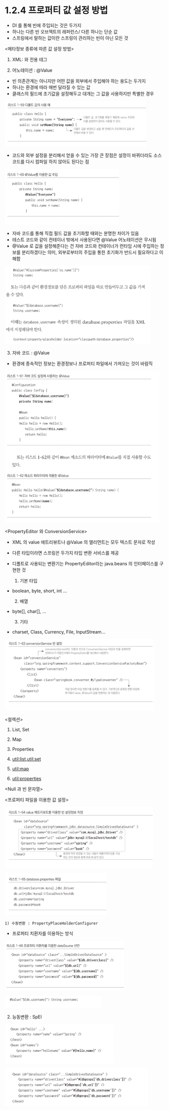 # 1.2.4 프로퍼티 값 설정 방법

- DI 를 통해 빈에 주입되는 것은 두가지
- 하나는 다른 빈 오브젝트의 레퍼런스/ 다른 하나는 단순 값
- 스프링에서 말하는 값이란 스프링이 관리하는 빈이 아닌 모든 것

<메타정보 종류에 따른 값 설정 방법>

1) XML:<property> 와 전용 테그

2) 어노테이션 : @Value

- 빈 의존관계는 아니지만 어떤 값을 외부에서 주입해야 하는 용도는 두가지
- 하나는 환경에 따라 매번 달라질 수 있는 값
- 클래스의 필드에 초기값을 설정해두고 대개는 그 값을 사용하지만 특별한 경우

![1%202%204%20%E1%84%91%E1%85%B3%E1%84%85%E1%85%A9%E1%84%91%E1%85%A5%E1%84%90%E1%85%B5%20%E1%84%80%E1%85%A1%E1%86%B9%20%E1%84%89%E1%85%A5%E1%86%AF%E1%84%8C%E1%85%A5%E1%86%BC%20%E1%84%87%E1%85%A1%E1%86%BC%E1%84%87%E1%85%A5%E1%86%B8%204ce9f650ba4c41b2b959f89cc7d24b6e/Untitled.png](1%202%204%20%E1%84%91%E1%85%B3%E1%84%85%E1%85%A9%E1%84%91%E1%85%A5%E1%84%90%E1%85%B5%20%E1%84%80%E1%85%A1%E1%86%B9%20%E1%84%89%E1%85%A5%E1%86%AF%E1%84%8C%E1%85%A5%E1%86%BC%20%E1%84%87%E1%85%A1%E1%86%BC%E1%84%87%E1%85%A5%E1%86%B8%204ce9f650ba4c41b2b959f89cc7d24b6e/Untitled.png)

- 코드와 외부 설정을 분리해서 얻을 수 있는 가장 큰 장점은 설정이 바뀌더라도 소스 코드를 다시 컴파일 하지 않아도 된다는 점

![1%202%204%20%E1%84%91%E1%85%B3%E1%84%85%E1%85%A9%E1%84%91%E1%85%A5%E1%84%90%E1%85%B5%20%E1%84%80%E1%85%A1%E1%86%B9%20%E1%84%89%E1%85%A5%E1%86%AF%E1%84%8C%E1%85%A5%E1%86%BC%20%E1%84%87%E1%85%A1%E1%86%BC%E1%84%87%E1%85%A5%E1%86%B8%204ce9f650ba4c41b2b959f89cc7d24b6e/Untitled%201.png](1%202%204%20%E1%84%91%E1%85%B3%E1%84%85%E1%85%A9%E1%84%91%E1%85%A5%E1%84%90%E1%85%B5%20%E1%84%80%E1%85%A1%E1%86%B9%20%E1%84%89%E1%85%A5%E1%86%AF%E1%84%8C%E1%85%A5%E1%86%BC%20%E1%84%87%E1%85%A1%E1%86%BC%E1%84%87%E1%85%A5%E1%86%B8%204ce9f650ba4c41b2b959f89cc7d24b6e/Untitled%201.png)

- 자바 코드를 통해 직접 필드 값을 초기화할 때와는 분명한 차이가 있음
- 테스트 코드와 같이 컨테이너 밖에서 사용된다면 @Value 어노테이션은 무시됨
- @Value 로 값을 설정해준다는 건 자바 코드와 컨테이너가 런타임 시에 주입하는 정보를 분리하겠다는 의미, 외부로부터의 주입을 통한 초기화가 반드시 필요하다고 이해함

![1%202%204%20%E1%84%91%E1%85%B3%E1%84%85%E1%85%A9%E1%84%91%E1%85%A5%E1%84%90%E1%85%B5%20%E1%84%80%E1%85%A1%E1%86%B9%20%E1%84%89%E1%85%A5%E1%86%AF%E1%84%8C%E1%85%A5%E1%86%BC%20%E1%84%87%E1%85%A1%E1%86%BC%E1%84%87%E1%85%A5%E1%86%B8%204ce9f650ba4c41b2b959f89cc7d24b6e/Untitled%202.png](1%202%204%20%E1%84%91%E1%85%B3%E1%84%85%E1%85%A9%E1%84%91%E1%85%A5%E1%84%90%E1%85%B5%20%E1%84%80%E1%85%A1%E1%86%B9%20%E1%84%89%E1%85%A5%E1%86%AF%E1%84%8C%E1%85%A5%E1%86%BC%20%E1%84%87%E1%85%A1%E1%86%BC%E1%84%87%E1%85%A5%E1%86%B8%204ce9f650ba4c41b2b959f89cc7d24b6e/Untitled%202.png)

3) 자바 코드 : @Value

- 환경에 종속적인 정보는 환경정보나 프로퍼티 파일에서 가져오는 것이 바람직

![1%202%204%20%E1%84%91%E1%85%B3%E1%84%85%E1%85%A9%E1%84%91%E1%85%A5%E1%84%90%E1%85%B5%20%E1%84%80%E1%85%A1%E1%86%B9%20%E1%84%89%E1%85%A5%E1%86%AF%E1%84%8C%E1%85%A5%E1%86%BC%20%E1%84%87%E1%85%A1%E1%86%BC%E1%84%87%E1%85%A5%E1%86%B8%204ce9f650ba4c41b2b959f89cc7d24b6e/Untitled%203.png](1%202%204%20%E1%84%91%E1%85%B3%E1%84%85%E1%85%A9%E1%84%91%E1%85%A5%E1%84%90%E1%85%B5%20%E1%84%80%E1%85%A1%E1%86%B9%20%E1%84%89%E1%85%A5%E1%86%AF%E1%84%8C%E1%85%A5%E1%86%BC%20%E1%84%87%E1%85%A1%E1%86%BC%E1%84%87%E1%85%A5%E1%86%B8%204ce9f650ba4c41b2b959f89cc7d24b6e/Untitled%203.png)

<PropertyEditor 와 ConversionService>

- XML 의 value 애트리뷰트나 @Value 의 앨리먼트는 모두 텍스트 문자로 작성
- 다른 타입이라면 스프링은 두가지 타입 변환 서비스를 제공
- 디폴트로 사용되는 변환기는 PropertyEditor라는 java.beans 의 인터페이스를 구현한 것

  1) 기본 타입

- boolean, byte, short, int ...

  2) 배열

- byte[], char[], ...

  3) 기타

- charset, Class, Currency, File, InputStream...

![1%202%204%20%E1%84%91%E1%85%B3%E1%84%85%E1%85%A9%E1%84%91%E1%85%A5%E1%84%90%E1%85%B5%20%E1%84%80%E1%85%A1%E1%86%B9%20%E1%84%89%E1%85%A5%E1%86%AF%E1%84%8C%E1%85%A5%E1%86%BC%20%E1%84%87%E1%85%A1%E1%86%BC%E1%84%87%E1%85%A5%E1%86%B8%204ce9f650ba4c41b2b959f89cc7d24b6e/Untitled%204.png](1%202%204%20%E1%84%91%E1%85%B3%E1%84%85%E1%85%A9%E1%84%91%E1%85%A5%E1%84%90%E1%85%B5%20%E1%84%80%E1%85%A1%E1%86%B9%20%E1%84%89%E1%85%A5%E1%86%AF%E1%84%8C%E1%85%A5%E1%86%BC%20%E1%84%87%E1%85%A1%E1%86%BC%E1%84%87%E1%85%A5%E1%86%B8%204ce9f650ba4c41b2b959f89cc7d24b6e/Untitled%204.png)

<컬렉션>

  1) List, Set

  2) Map

  3) Properties

  4) <util:list>,<util:set>

  5) <util:map>

  6) <util:properties>

<Null 과 빈 문자열>

<프로퍼티 파일을 이용한 값 설정>

![1%202%204%20%E1%84%91%E1%85%B3%E1%84%85%E1%85%A9%E1%84%91%E1%85%A5%E1%84%90%E1%85%B5%20%E1%84%80%E1%85%A1%E1%86%B9%20%E1%84%89%E1%85%A5%E1%86%AF%E1%84%8C%E1%85%A5%E1%86%BC%20%E1%84%87%E1%85%A1%E1%86%BC%E1%84%87%E1%85%A5%E1%86%B8%204ce9f650ba4c41b2b959f89cc7d24b6e/Untitled%205.png](1%202%204%20%E1%84%91%E1%85%B3%E1%84%85%E1%85%A9%E1%84%91%E1%85%A5%E1%84%90%E1%85%B5%20%E1%84%80%E1%85%A1%E1%86%B9%20%E1%84%89%E1%85%A5%E1%86%AF%E1%84%8C%E1%85%A5%E1%86%BC%20%E1%84%87%E1%85%A1%E1%86%BC%E1%84%87%E1%85%A5%E1%86%B8%204ce9f650ba4c41b2b959f89cc7d24b6e/Untitled%205.png)

![1%202%204%20%E1%84%91%E1%85%B3%E1%84%85%E1%85%A9%E1%84%91%E1%85%A5%E1%84%90%E1%85%B5%20%E1%84%80%E1%85%A1%E1%86%B9%20%E1%84%89%E1%85%A5%E1%86%AF%E1%84%8C%E1%85%A5%E1%86%BC%20%E1%84%87%E1%85%A1%E1%86%BC%E1%84%87%E1%85%A5%E1%86%B8%204ce9f650ba4c41b2b959f89cc7d24b6e/Untitled%206.png](1%202%204%20%E1%84%91%E1%85%B3%E1%84%85%E1%85%A9%E1%84%91%E1%85%A5%E1%84%90%E1%85%B5%20%E1%84%80%E1%85%A1%E1%86%B9%20%E1%84%89%E1%85%A5%E1%86%AF%E1%84%8C%E1%85%A5%E1%86%BC%20%E1%84%87%E1%85%A1%E1%86%BC%E1%84%87%E1%85%A5%E1%86%B8%204ce9f650ba4c41b2b959f89cc7d24b6e/Untitled%206.png)

    1) 수동변환 : PropertyPlaceHolderConfigurer

- 프로퍼티 치환자를 이용하는 방식

![1%202%204%20%E1%84%91%E1%85%B3%E1%84%85%E1%85%A9%E1%84%91%E1%85%A5%E1%84%90%E1%85%B5%20%E1%84%80%E1%85%A1%E1%86%B9%20%E1%84%89%E1%85%A5%E1%86%AF%E1%84%8C%E1%85%A5%E1%86%BC%20%E1%84%87%E1%85%A1%E1%86%BC%E1%84%87%E1%85%A5%E1%86%B8%204ce9f650ba4c41b2b959f89cc7d24b6e/Untitled%207.png](1%202%204%20%E1%84%91%E1%85%B3%E1%84%85%E1%85%A9%E1%84%91%E1%85%A5%E1%84%90%E1%85%B5%20%E1%84%80%E1%85%A1%E1%86%B9%20%E1%84%89%E1%85%A5%E1%86%AF%E1%84%8C%E1%85%A5%E1%86%BC%20%E1%84%87%E1%85%A1%E1%86%BC%E1%84%87%E1%85%A5%E1%86%B8%204ce9f650ba4c41b2b959f89cc7d24b6e/Untitled%207.png)

![1%202%204%20%E1%84%91%E1%85%B3%E1%84%85%E1%85%A9%E1%84%91%E1%85%A5%E1%84%90%E1%85%B5%20%E1%84%80%E1%85%A1%E1%86%B9%20%E1%84%89%E1%85%A5%E1%86%AF%E1%84%8C%E1%85%A5%E1%86%BC%20%E1%84%87%E1%85%A1%E1%86%BC%E1%84%87%E1%85%A5%E1%86%B8%204ce9f650ba4c41b2b959f89cc7d24b6e/Untitled%208.png](1%202%204%20%E1%84%91%E1%85%B3%E1%84%85%E1%85%A9%E1%84%91%E1%85%A5%E1%84%90%E1%85%B5%20%E1%84%80%E1%85%A1%E1%86%B9%20%E1%84%89%E1%85%A5%E1%86%AF%E1%84%8C%E1%85%A5%E1%86%BC%20%E1%84%87%E1%85%A1%E1%86%BC%E1%84%87%E1%85%A5%E1%86%B8%204ce9f650ba4c41b2b959f89cc7d24b6e/Untitled%208.png)

2) 능동변환 : SpEl

![1%202%204%20%E1%84%91%E1%85%B3%E1%84%85%E1%85%A9%E1%84%91%E1%85%A5%E1%84%90%E1%85%B5%20%E1%84%80%E1%85%A1%E1%86%B9%20%E1%84%89%E1%85%A5%E1%86%AF%E1%84%8C%E1%85%A5%E1%86%BC%20%E1%84%87%E1%85%A1%E1%86%BC%E1%84%87%E1%85%A5%E1%86%B8%204ce9f650ba4c41b2b959f89cc7d24b6e/Untitled%209.png](1%202%204%20%E1%84%91%E1%85%B3%E1%84%85%E1%85%A9%E1%84%91%E1%85%A5%E1%84%90%E1%85%B5%20%E1%84%80%E1%85%A1%E1%86%B9%20%E1%84%89%E1%85%A5%E1%86%AF%E1%84%8C%E1%85%A5%E1%86%BC%20%E1%84%87%E1%85%A1%E1%86%BC%E1%84%87%E1%85%A5%E1%86%B8%204ce9f650ba4c41b2b959f89cc7d24b6e/Untitled%209.png)

![1%202%204%20%E1%84%91%E1%85%B3%E1%84%85%E1%85%A9%E1%84%91%E1%85%A5%E1%84%90%E1%85%B5%20%E1%84%80%E1%85%A1%E1%86%B9%20%E1%84%89%E1%85%A5%E1%86%AF%E1%84%8C%E1%85%A5%E1%86%BC%20%E1%84%87%E1%85%A1%E1%86%BC%E1%84%87%E1%85%A5%E1%86%B8%204ce9f650ba4c41b2b959f89cc7d24b6e/Untitled%2010.png](1%202%204%20%E1%84%91%E1%85%B3%E1%84%85%E1%85%A9%E1%84%91%E1%85%A5%E1%84%90%E1%85%B5%20%E1%84%80%E1%85%A1%E1%86%B9%20%E1%84%89%E1%85%A5%E1%86%AF%E1%84%8C%E1%85%A5%E1%86%BC%20%E1%84%87%E1%85%A1%E1%86%BC%E1%84%87%E1%85%A5%E1%86%B8%204ce9f650ba4c41b2b959f89cc7d24b6e/Untitled%2010.png)
